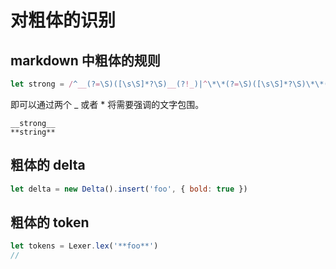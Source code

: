 # 对粗体的识别

## markdown 中粗体的规则

```javascript
let strong = /^__(?=\S)([\s\S]*?\S)__(?!_)|^\*\*(?=\S)([\s\S]*?\S)\*\*(?!\*)/ 
```

即可以通过两个 _ 或者 * 将需要强调的文字包围。

```
__strong__
**string**
```

## 粗体的 delta

```javascript
let delta = new Delta().insert('foo', { bold: true })
```

## 粗体的 token

```javascript
let tokens = Lexer.lex('**foo**')
//
```
